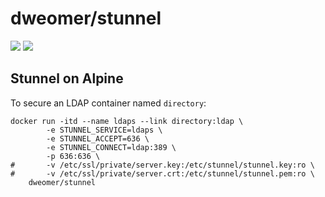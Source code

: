 # dweomer/stunnel
[![](https://images.microbadger.com/badges/image/dweomer/stunnel.svg)](https://microbadger.com/images/dweomer/stunnel "Get your own image badge on microbadger.com")
[![](https://images.microbadger.com/badges/version/dweomer/stunnel.svg)](https://microbadger.com/images/dweomer/stunnel "Get your own version badge on microbadger.com")

## Stunnel on Alpine
To secure an LDAP container named `directory`:

```
docker run -itd --name ldaps --link directory:ldap \
        -e STUNNEL_SERVICE=ldaps \
        -e STUNNEL_ACCEPT=636 \
        -e STUNNEL_CONNECT=ldap:389 \
        -p 636:636 \
#       -v /etc/ssl/private/server.key:/etc/stunnel/stunnel.key:ro \
#       -v /etc/ssl/private/server.crt:/etc/stunnel/stunnel.pem:ro \
    dweomer/stunnel
```

